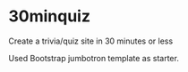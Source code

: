 # 30minquiz
Create a trivia/quiz site in 30 minutes or less

Used Bootstrap jumbotron template as starter.
